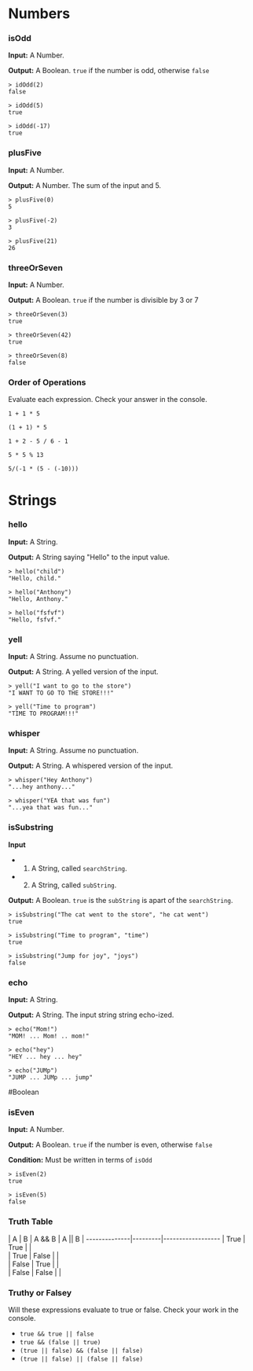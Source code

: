 # Numbers

### isOdd
**Input:** A Number.

**Output:** A Boolean. `true` if the number is odd, otherwise `false`

```
> idOdd(2)
false

> idOdd(5)
true

> idOdd(-17)
true
```

### plusFive
**Input:** A Number.

**Output:** A Number. The sum of the input and 5.

```
> plusFive(0)
5

> plusFive(-2)
3

> plusFive(21)
26
```

### threeOrSeven
**Input:** A Number.

**Output:** A Boolean. `true` if the number is divisible by 3 or 7

```
> threeOrSeven(3)
true

> threeOrSeven(42)
true

> threeOrSeven(8)
false
```

### Order of Operations

Evaluate each expression. Check your answer in the console.

`1 + 1 * 5`

`(1 + 1) * 5`

`1 + 2 - 5 / 6 - 1`

`5 * 5 % 13`

`5/(-1 * (5 - (-10)))`

# Strings

### hello
**Input:** A String.

**Output:** A String saying "Hello" to the input value.

```
> hello("child")
"Hello, child."

> hello("Anthony")
"Hello, Anthony."

> hello("fsfvf")
"Hello, fsfvf."
```


### yell
**Input:** A String. Assume no punctuation.

**Output:** A String. A yelled version of the input.

```
> yell("I want to go to the store")
"I WANT TO GO TO THE STORE!!!"

> yell("Time to program")
"TIME TO PROGRAM!!!"
```

### whisper
**Input:** A String. Assume no punctuation.

**Output:** A String. A whispered version of the input.

```
> whisper("Hey Anthony")
"...hey anthony..."

> whisper("YEA that was fun")
"...yea that was fun..."
```

### isSubstring
**Input**
* 1) A String, called `searchString`.
* 2) A String, called `subString`.

**Output:** A Boolean. `true` is the `subString` is apart of the `searchString`.

```
> isSubstring("The cat went to the store", "he cat went")
true

> isSubstring("Time to program", "time")
true

> isSubstring("Jump for joy", "joys")
false
```

### echo
**Input:** A String.

**Output:** A String. The input string string echo-ized.

```
> echo("Mom!")
"MOM! ... Mom! .. mom!"

> echo("hey")
"HEY ... hey ... hey"

> echo("JUMp")
"JUMP ... JUMp ... jump"
```

#Boolean

### isEven
**Input:** A Number.

**Output:** A Boolean. `true` if the number is even, otherwise `false`

**Condition:** Must be written in terms of `isOdd`

```
> isEven(2)
true

> isEven(5)
false
```

### Truth Table
|   A   |   B   | A && B  | A &#124;&#124; B
| --------------|---------|------------------
| True  | True  |         |                  
| True  | False |         |                  
| False | True  |         |                  
| False | False |         |                  

### Truthy or Falsey
Will these expressions evaluate to true or false. Check your work in the console.

* `true && true || false`
* `true && (false || true)`
* `(true || false) && (false || false)`
* `(true || false) || (false || false)`
